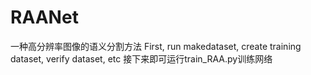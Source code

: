 # RAANet
一种高分辨率图像的语义分割方法
First, run makedataset, create training dataset, verify dataset, etc
接下来即可运行train_RAA.py训练网络
